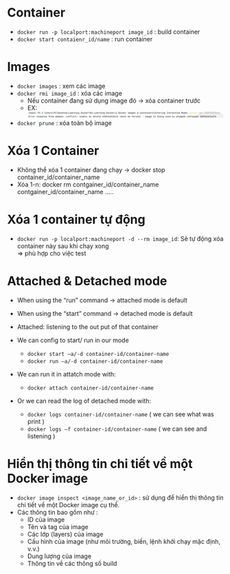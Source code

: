 # Container 
  * `docker run -p localport:machineport image_id` : build container
  * `docker start contaienr_id/name` : run container

# Images
  * `docker images` : xem các image
  * `docker rmi image_id` : xóa các image
      - Nếu container đang  sử dụng image đó -> xóa container trước
      - EX: ![Example Image](./image%20for%20note/img-confict-with-container.png)
  * `docker prune` : xóa toàn bộ image

# Xóa 1 Container
  * Không thể xóa 1 container đang chạy -> docker stop container_id/container_name
  * Xóa 1-n: docker rm contgainer_id/container_name contgainer_id/container_name .....

# Xóa 1 container tự động
* `docker run -p localport:machineport -d --rm image_id`: Sẽ tự động xóa container này sau khi chạy xong  
   => phù hợp cho việc test


# Attached & Detached mode
  * When using the “run” command -> attached mode is default
  *	When using the “start” command -> detached mode is default

  * Attached: listening to the out put of that container

  * We can config to start/ run in our mode
     - `docker start –a/-d container-id/container-name`
     - `docker run –a/-d container-id/container-name`

  * We can run it in attatch mode with: 
     -	`docker attach container-id/container-name`

  * Or we can read the log of detached mode with: 
     - `docker logs container-id/container-name` ( we can see what was print )
     -	`docker logs –f container-id/container-name` ( we can see and listening )
   
 # Hiển thị thông tin chi tiết về một Docker image
   * `docker image inspect <image_name_or_id>` : sử dụng để hiển thị thông tin chi tiết về một Docker image cụ thể.
   * Các thông tin bao gồm như :
      - ID của image
      - Tên và tag của image
      - Các lớp (layers) của image
      - Cấu hình của image (như môi trường, biến, lệnh khởi chạy mặc định, v.v.)
      - Dung lượng của image
      - Thông tin về các thông số build
